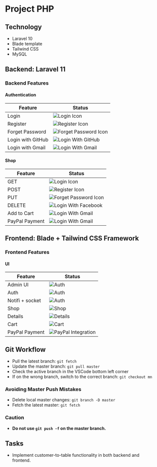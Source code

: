 # Project PHP

## Technology

- Laravel 10
- Blade template
- Tailwind CSS
- MySQL

## Backend: Laravel 11

### Backend Features

#### Authentication

| Feature           | Status                                                                                                                     |
| ----------------- | -------------------------------------------------------------------------------------------------------------------------- |
| Login             | ![Login Icon](https://cdn.jsdelivr.net/gh/Readme-Workflows/Readme-Icons@main/icons/octicons/ApprovedChanges.svg)           |
| Register          | ![Register Icon](https://cdn.jsdelivr.net/gh/Readme-Workflows/Readme-Icons@main/icons/octicons/ApprovedChanges.svg)        |
| Forget Password   | ![Forget Password Icon](https://cdn.jsdelivr.net/gh/Readme-Workflows/Readme-Icons@main/icons/octicons/ApprovedChanges.svg) |
| Login with GitHub | ![Login With GitHub](https://cdn.jsdelivr.net/gh/Readme-Workflows/Readme-Icons@main/icons/octicons/ApprovedChanges.svg)    |
| Login with Gmail  | ![Login With Gmail](https://cdn.jsdelivr.net/gh/Readme-Workflows/Readme-Icons@main/icons/octicons/ApprovedChanges.svg)     |

#### Shop

| Feature        | Status                                                                                                                     |
| -------------- | -------------------------------------------------------------------------------------------------------------------------- |
| GET            | ![Login Icon](https://cdn.jsdelivr.net/gh/Readme-Workflows/Readme-Icons@main/icons/octicons/ApprovedChanges.svg)           |
| POST           | ![Register Icon](https://cdn.jsdelivr.net/gh/Readme-Workflows/Readme-Icons@main/icons/octicons/ApprovedChanges.svg)        |
| PUT            | ![Forget Password Icon](https://cdn.jsdelivr.net/gh/Readme-Workflows/Readme-Icons@main/icons/octicons/ApprovedChanges.svg) |
| DELETE         | ![Login With Facebook](https://cdn.jsdelivr.net/gh/Readme-Workflows/Readme-Icons@main/icons/octicons/ApprovedChanges.svg)  |
| Add to Cart    | ![Login With Gmail](https://cdn.jsdelivr.net/gh/Readme-Workflows/Readme-Icons@main/icons/octicons/ApprovedChanges.svg)     |
| PayPal Payment | ![Login With Gmail](https://cdn.jsdelivr.net/gh/Readme-Workflows/Readme-Icons@main/icons/octicons/ApprovedChanges.svg)     |

## Frontend: Blade + Tailwind CSS Framework

### Frontend Features

#### UI

| Feature         | Status                                                                                                                   |
| --------------- | ------------------------------------------------------------------------------------------------------------------------ |
| Admin UI        | ![Auth](https://cdn.jsdelivr.net/gh/Readme-Workflows/Readme-Icons@main/icons/octicons/ApprovedChanges.svg)               |
| Auth            | ![Auth](https://cdn.jsdelivr.net/gh/Readme-Workflows/Readme-Icons@main/icons/octicons/ApprovedChanges.svg)               |
| Notifi + socket | ![Auth](https://cdn.jsdelivr.net/gh/Readme-Workflows/Readme-Icons@main/icons/octicons/ApprovedChanges.svg)               |
| Shop            | ![Shop](https://cdn.jsdelivr.net/gh/Readme-Workflows/Readme-Icons@main/icons/octicons/ApprovedChanges.svg)               |
| Details         | ![Details](https://cdn.jsdelivr.net/gh/Readme-Workflows/Readme-Icons@main/icons/octicons/ApprovedChanges.svg)            |
| Cart            | ![Cart](https://cdn.jsdelivr.net/gh/Readme-Workflows/Readme-Icons@main/icons/octicons/ApprovedChanges.svg)               |
| PayPal Payment  | ![PayPal Integration](https://cdn.jsdelivr.net/gh/Readme-Workflows/Readme-Icons@main/icons/octicons/ApprovedChanges.svg) |

## Git Workflow

- Pull the latest branch: `git fetch`
- Update the master branch: `git pull master`
- Check the active branch in the VSCode bottom left corner
- If on the wrong branch, switch to the correct branch: `git checkout mn`

### Avoiding Master Push Mistakes

- Delete local master changes: `git branch -D master`
- Fetch the latest master: `git fetch`

### Caution

- **Do not use `git push -f` on the master branch.**

## Tasks

- Implement customer-to-table functionality in both backend and frontend.
